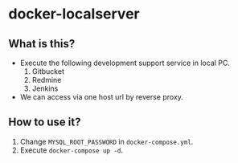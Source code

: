 # docker-localserver

## What is this?

- Execute the following development support service in local PC.
  1. Gitbucket
  1. Redmine
  1. Jenkins
- We can access via one host url by reverse proxy.

## How to use it?

1. Change `MYSQL_ROOT_PASSWORD` in `docker-compose.yml`.
1. Execute `docker-compose up -d`.
